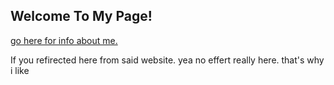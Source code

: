 ## Welcome To My Page!

<a href="micasddsa.github.io"> go here for info about me.</a>

If you refirected here from said website. yea no effert really here. that's why i like 
